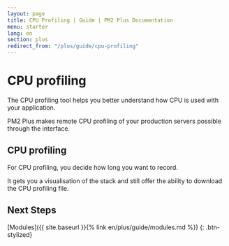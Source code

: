 ```yaml
---
layout: page
title: CPU Profiling | Guide | PM2 Plus Documentation
menu: starter
lang: en
section: plus
redirect_from: "/plus/guide/cpu-profiling"
---
```


# CPU profiling

The CPU profiling tool helps you better understand how CPU is used with your application.

PM2 Plus makes remote CPU profiling of your production servers possible through the interface.

## CPU profiling

For CPU profiling, you decide how long you want to record.

It gets you a visualisation of the stack and still offer the ability to download the CPU profiling file.

## Next Steps

[Modules]({{ site.baseurl }}{% link en/plus/guide/modules.md %})
{: .btn-stylized}
